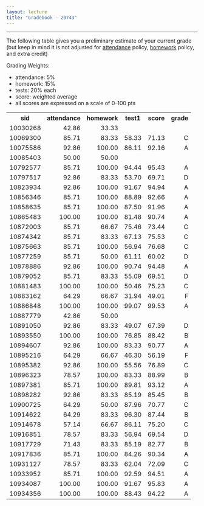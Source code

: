 ```yaml
---
layout: lecture
title: "Gradebook - 20743"
---
```


-----

The following table gives you a preliminary estimate of your current grade (but keep in mind it is not adjusted for <a href="../syllabus#attendance-policy">attendance</a> policy, <a href="../syllabus#hw-policy">homework</a> policy, and extra credit)

Grading Weights:

- attendance: 5%
- homework: 15%
- tests: 20% each
- score: weighted average
- all scores are expressed on a scale of 0-100 pts

<!-- html table generated in R 3.2.3 by xtable 1.8-2 package -->
<!-- Thu Mar 17 08:58:08 2016 -->
<table >
<tr> <th> sid </th> <th> attendance </th> <th> homework </th> <th> test1 </th> <th> score </th> <th> grade </th>  </tr>
  <tr> <td align="right"> 10030268 </td> <td align="right"> 42.86 </td> <td align="right"> 33.33 </td> <td align="right">  </td> <td align="right">  </td> <td align="right">  </td> </tr>
  <tr> <td align="right"> 10069300 </td> <td align="right"> 85.71 </td> <td align="right"> 83.33 </td> <td align="right"> 58.33 </td> <td align="right"> 71.13 </td> <td align="right"> C </td> </tr>
  <tr> <td align="right"> 10075586 </td> <td align="right"> 92.86 </td> <td align="right"> 100.00 </td> <td align="right"> 86.11 </td> <td align="right"> 92.16 </td> <td align="right"> A </td> </tr>
  <tr> <td align="right"> 10085403 </td> <td align="right"> 50.00 </td> <td align="right"> 50.00 </td> <td align="right">  </td> <td align="right">  </td> <td align="right">  </td> </tr>
  <tr> <td align="right"> 10792577 </td> <td align="right"> 85.71 </td> <td align="right"> 100.00 </td> <td align="right"> 94.44 </td> <td align="right"> 95.43 </td> <td align="right"> A </td> </tr>
  <tr> <td align="right"> 10797517 </td> <td align="right"> 92.86 </td> <td align="right"> 83.33 </td> <td align="right"> 53.70 </td> <td align="right"> 69.71 </td> <td align="right"> D </td> </tr>
  <tr> <td align="right"> 10823934 </td> <td align="right"> 92.86 </td> <td align="right"> 100.00 </td> <td align="right"> 91.67 </td> <td align="right"> 94.94 </td> <td align="right"> A </td> </tr>
  <tr> <td align="right"> 10856346 </td> <td align="right"> 85.71 </td> <td align="right"> 100.00 </td> <td align="right"> 88.89 </td> <td align="right"> 92.66 </td> <td align="right"> A </td> </tr>
  <tr> <td align="right"> 10858635 </td> <td align="right"> 85.71 </td> <td align="right"> 100.00 </td> <td align="right"> 87.50 </td> <td align="right"> 91.96 </td> <td align="right"> A </td> </tr>
  <tr> <td align="right"> 10865483 </td> <td align="right"> 100.00 </td> <td align="right"> 100.00 </td> <td align="right"> 81.48 </td> <td align="right"> 90.74 </td> <td align="right"> A </td> </tr>
  <tr> <td align="right"> 10872003 </td> <td align="right"> 85.71 </td> <td align="right"> 66.67 </td> <td align="right"> 75.46 </td> <td align="right"> 73.44 </td> <td align="right"> C </td> </tr>
  <tr> <td align="right"> 10874342 </td> <td align="right"> 85.71 </td> <td align="right"> 83.33 </td> <td align="right"> 67.13 </td> <td align="right"> 75.53 </td> <td align="right"> C </td> </tr>
  <tr> <td align="right"> 10875663 </td> <td align="right"> 85.71 </td> <td align="right"> 100.00 </td> <td align="right"> 56.94 </td> <td align="right"> 76.68 </td> <td align="right"> C </td> </tr>
  <tr> <td align="right"> 10877259 </td> <td align="right"> 85.71 </td> <td align="right"> 50.00 </td> <td align="right"> 61.11 </td> <td align="right"> 60.02 </td> <td align="right"> D </td> </tr>
  <tr> <td align="right"> 10878886 </td> <td align="right"> 92.86 </td> <td align="right"> 100.00 </td> <td align="right"> 90.74 </td> <td align="right"> 94.48 </td> <td align="right"> A </td> </tr>
  <tr> <td align="right"> 10879052 </td> <td align="right"> 85.71 </td> <td align="right"> 83.33 </td> <td align="right"> 55.09 </td> <td align="right"> 69.51 </td> <td align="right"> D </td> </tr>
  <tr> <td align="right"> 10881483 </td> <td align="right"> 100.00 </td> <td align="right"> 100.00 </td> <td align="right"> 50.46 </td> <td align="right"> 75.23 </td> <td align="right"> C </td> </tr>
  <tr> <td align="right"> 10883162 </td> <td align="right"> 64.29 </td> <td align="right"> 66.67 </td> <td align="right"> 31.94 </td> <td align="right"> 49.01 </td> <td align="right"> F </td> </tr>
  <tr> <td align="right"> 10886848 </td> <td align="right"> 100.00 </td> <td align="right"> 100.00 </td> <td align="right"> 99.07 </td> <td align="right"> 99.53 </td> <td align="right"> A </td> </tr>
  <tr> <td align="right"> 10887779 </td> <td align="right"> 42.86 </td> <td align="right"> 50.00 </td> <td align="right">  </td> <td align="right">  </td> <td align="right">  </td> </tr>
  <tr> <td align="right"> 10891050 </td> <td align="right"> 92.86 </td> <td align="right"> 83.33 </td> <td align="right"> 49.07 </td> <td align="right"> 67.39 </td> <td align="right"> D </td> </tr>
  <tr> <td align="right"> 10893550 </td> <td align="right"> 100.00 </td> <td align="right"> 100.00 </td> <td align="right"> 76.85 </td> <td align="right"> 88.42 </td> <td align="right"> B </td> </tr>
  <tr> <td align="right"> 10894607 </td> <td align="right"> 92.86 </td> <td align="right"> 100.00 </td> <td align="right"> 83.33 </td> <td align="right"> 90.77 </td> <td align="right"> A </td> </tr>
  <tr> <td align="right"> 10895216 </td> <td align="right"> 64.29 </td> <td align="right"> 66.67 </td> <td align="right"> 46.30 </td> <td align="right"> 56.19 </td> <td align="right"> F </td> </tr>
  <tr> <td align="right"> 10895382 </td> <td align="right"> 92.86 </td> <td align="right"> 100.00 </td> <td align="right"> 55.56 </td> <td align="right"> 76.89 </td> <td align="right"> C </td> </tr>
  <tr> <td align="right"> 10896323 </td> <td align="right"> 78.57 </td> <td align="right"> 100.00 </td> <td align="right"> 83.33 </td> <td align="right"> 88.99 </td> <td align="right"> B </td> </tr>
  <tr> <td align="right"> 10897381 </td> <td align="right"> 85.71 </td> <td align="right"> 100.00 </td> <td align="right"> 89.81 </td> <td align="right"> 93.12 </td> <td align="right"> A </td> </tr>
  <tr> <td align="right"> 10898282 </td> <td align="right"> 92.86 </td> <td align="right"> 83.33 </td> <td align="right"> 85.19 </td> <td align="right"> 85.45 </td> <td align="right"> B </td> </tr>
  <tr> <td align="right"> 10900725 </td> <td align="right"> 64.29 </td> <td align="right"> 50.00 </td> <td align="right"> 87.96 </td> <td align="right"> 70.77 </td> <td align="right"> C </td> </tr>
  <tr> <td align="right"> 10914622 </td> <td align="right"> 64.29 </td> <td align="right"> 83.33 </td> <td align="right"> 96.30 </td> <td align="right"> 87.44 </td> <td align="right"> B </td> </tr>
  <tr> <td align="right"> 10914678 </td> <td align="right"> 57.14 </td> <td align="right"> 66.67 </td> <td align="right"> 86.11 </td> <td align="right"> 75.20 </td> <td align="right"> C </td> </tr>
  <tr> <td align="right"> 10916851 </td> <td align="right"> 78.57 </td> <td align="right"> 83.33 </td> <td align="right"> 56.94 </td> <td align="right"> 69.54 </td> <td align="right"> D </td> </tr>
  <tr> <td align="right"> 10917729 </td> <td align="right"> 71.43 </td> <td align="right"> 83.33 </td> <td align="right"> 85.19 </td> <td align="right"> 82.77 </td> <td align="right"> B </td> </tr>
  <tr> <td align="right"> 10917836 </td> <td align="right"> 85.71 </td> <td align="right"> 100.00 </td> <td align="right"> 84.26 </td> <td align="right"> 90.34 </td> <td align="right"> A </td> </tr>
  <tr> <td align="right"> 10931127 </td> <td align="right"> 78.57 </td> <td align="right"> 83.33 </td> <td align="right"> 62.04 </td> <td align="right"> 72.09 </td> <td align="right"> C </td> </tr>
  <tr> <td align="right"> 10933952 </td> <td align="right"> 85.71 </td> <td align="right"> 100.00 </td> <td align="right"> 92.59 </td> <td align="right"> 94.51 </td> <td align="right"> A </td> </tr>
  <tr> <td align="right"> 10934087 </td> <td align="right"> 100.00 </td> <td align="right"> 100.00 </td> <td align="right"> 91.67 </td> <td align="right"> 95.83 </td> <td align="right"> A </td> </tr>
  <tr> <td align="right"> 10934356 </td> <td align="right"> 100.00 </td> <td align="right"> 100.00 </td> <td align="right"> 88.43 </td> <td align="right"> 94.22 </td> <td align="right"> A </td> </tr>
   </table>
